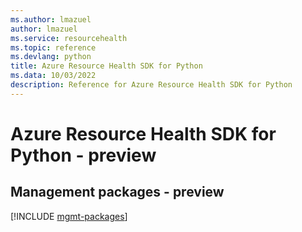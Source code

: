 ```yaml
---
ms.author: lmazuel
author: lmazuel
ms.service: resourcehealth
ms.topic: reference
ms.devlang: python
title: Azure Resource Health SDK for Python
ms.data: 10/03/2022
description: Reference for Azure Resource Health SDK for Python
---
```

# Azure Resource Health SDK for Python - preview

## Management packages - preview
[!INCLUDE [mgmt-packages](resource-health-mgmt-index.md)]